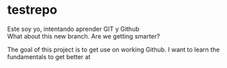# testrepo
Este soy yo, intentando aprender GIT y Github  
What about this new branch. Are we getting smarter?


The goal of this project is to get use on working Github. I want to learn the fundamentals to get better at 
